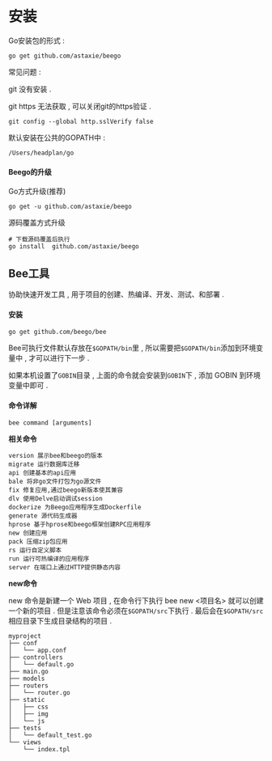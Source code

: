 # 安装

Go安装包的形式 :

```
go get github.com/astaxie/beego
```

常见问题 :

git 没有安装 .

git https 无法获取 , 可以关闭git的https验证 .

```
git config --global http.sslVerify false
```

默认安装在公共的GOPATH中 :

```
/Users/headplan/go
```

#### Beego的升级

Go方式升级\(推荐\)

```
go get -u github.com/astaxie/beego
```

源码覆盖方式升级

```
# 下载源码覆盖后执行
go install  github.com/astaxie/beego
```

## Bee工具

协助快速开发工具 , 用于项目的创建、热编译、开发、测试、和部署 .

#### 安装

```
go get github.com/beego/bee
```

Bee可执行文件默认存放在`$GOPATH/bin`里 , 所以需要把`$GOPATH/bin`添加到环境变量中 , 才可以进行下一步 .

如果本机设置了`GOBIN`目录 , 上面的命令就会安装到`GOBIN`下 , 添加 GOBIN 到环境变量中即可 .

#### 命令详解

```
bee command [arguments]
```

**相关命令**

```
version 展示bee和beego的版本
migrate 运行数据库迁移
api 创建基本的api应用
bale 将非go文件打包为go源文件
fix 修复应用,通过beego新版本使其兼容
dlv 使用Delve启动调试session
dockerize 为Beego应用程序生成Dockerfile
generate 源代码生成器
hprose 基于hprose和beego框架创建RPC应用程序
new 创建应用
pack 压缩zip包应用
rs 运行自定义脚本
run 运行可热编译的应用程序
server 在端口上通过HTTP提供静态内容
```

**new命令**

new 命令是新建一个 Web 项目 , 在命令行下执行 bee new &lt;项目名&gt; 就可以创建一个新的项目 . 但是注意该命令必须在`$GOPATH/src`下执行 . 最后会在`$GOPATH/src`相应目录下生成目录结构的项目 .

```
myproject
├── conf
│   └── app.conf
├── controllers
│   └── default.go
├── main.go
├── models
├── routers
│   └── router.go
├── static
│   ├── css
│   ├── img
│   └── js
├── tests
│   └── default_test.go
└── views
    └── index.tpl
```




